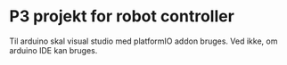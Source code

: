 # P3 projekt for robot controller
Til arduino skal visual studio med platformIO addon bruges. Ved ikke, om arduino IDE kan bruges.
